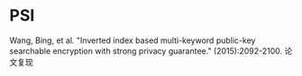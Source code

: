 # PSI
Wang, Bing, et al. "Inverted index based multi-keyword public-key searchable encryption with strong privacy guarantee." (2015):2092-2100.
论文复现
